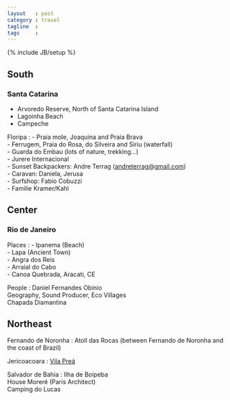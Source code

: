 ```yaml
---
layout   : post
category : travel
tagline  : 
tags     : 
---
```

{% include JB/setup %}

## South

###	Santa Catarina

 - Arvoredo Reserve, North of Santa Catarina Island
 - Lagoinha Beach
 - Campeche

Floripa
:   - Praia mole, Joaquina and Praia Brava  
    - Ferrugem, Praia do Rosa, do Silveira and Siriu (waterfall)  
    - Guarda do Embau (lots of nature, trekking...)  
    - Jurere Internacional  
	- Sunset Backpackers: Andre Terrag (andreterrag@gmail.com)  
	- Caravan: Daniela, Jerusa  
    - Surfshop: Fabio Cobuzzi  
	- Familie Kramer/Kahl

## Center

### Rio de Janeiro

Places
:   - Ipanema (Beach)  
	- Lapa (Ancient Town)  
    - Angra dos Reis  
    - Arraial do Cabo  
    - Canoa Quebrada, Aracati, CE
    
People
:    Daniel Fernandes Obinio  
     Geography, Sound Producer, Eco Villages  
     Chapada Diamantina  


## Northeast

Fernando de Noronha
:  Atoll das Rocas (between Fernando de Noronha and the coast of Brazil)

Jericoacoara
:   [Vila Preá](http://www.vilaprea.com/english/vila_prea_kitesurfing_hotel_pousada_prea_jericoacoara.htm)

Salvador de Bahia
:   Ilha de Boipeba  
    House Moreré (Paris Architect)  
    Camping do Lucas
